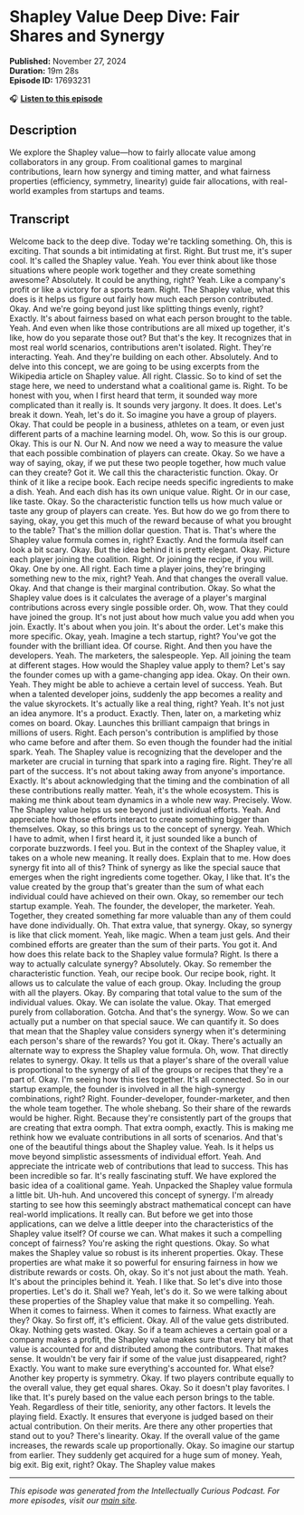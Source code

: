 # Shapley Value Deep Dive: Fair Shares and Synergy

**Published:** November 27, 2024  
**Duration:** 19m 28s  
**Episode ID:** 17693231

🎧 **[Listen to this episode](https://intellectuallycurious.buzzsprout.com/2529712/episodes/17693231-shapley-value-deep-dive-fair-shares-and-synergy)**

## Description

We explore the Shapley value—how to fairly allocate value among collaborators in any group. From coalitional games to marginal contributions, learn how synergy and timing matter, and what fairness properties (efficiency, symmetry, linearity) guide fair allocations, with real-world examples from startups and teams.

## Transcript

Welcome back to the deep dive. Today we're tackling something. Oh, this is exciting. That sounds a bit intimidating at first. Right. But trust me, it's super cool. It's called the Shapley value. Yeah. You ever think about like those situations where people work together and they create something awesome? Absolutely. It could be anything, right? Yeah. Like a company's profit or like a victory for a sports team. Right. The Shapley value, what this does is it helps us figure out fairly how much each person contributed. Okay. And we're going beyond just like splitting things evenly, right? Exactly. It's about fairness based on what each person brought to the table. Yeah. And even when like those contributions are all mixed up together, it's like, how do you separate those out? But that's the key. It recognizes that in most real world scenarios, contributions aren't isolated. Right. They're interacting. Yeah. And they're building on each other. Absolutely. And to delve into this concept, we are going to be using excerpts from the Wikipedia article on Shapley value. All right. Classic. So to kind of set the stage here, we need to understand what a coalitional game is. Right. To be honest with you, when I first heard that term, it sounded way more complicated than it really is. It sounds very jargony. It does. It does. Let's break it down. Yeah, let's do it. So imagine you have a group of players. Okay. That could be people in a business, athletes on a team, or even just different parts of a machine learning model. Oh, wow. So this is our group. Okay. This is our N. Our N. And now we need a way to measure the value that each possible combination of players can create. Okay. So we have a way of saying, okay, if we put these two people together, how much value can they create? Got it. We call this the characteristic function. Okay. Or think of it like a recipe book. Each recipe needs specific ingredients to make a dish. Yeah. And each dish has its own unique value. Right. Or in our case, like taste. Okay. So the characteristic function tells us how much value or taste any group of players can create. Yes. But how do we go from there to saying, okay, you get this much of the reward because of what you brought to the table? That's the million dollar question. That is. That's where the Shapley value formula comes in, right? Exactly. And the formula itself can look a bit scary. Okay. But the idea behind it is pretty elegant. Okay. Picture each player joining the coalition. Right. Or joining the recipe, if you will. Okay. One by one. All right. Each time a player joins, they're bringing something new to the mix, right? Yeah. And that changes the overall value. Okay. And that change is their marginal contribution. Okay. So what the Shapley value does is it calculates the average of a player's marginal contributions across every single possible order. Oh, wow. That they could have joined the group. It's not just about how much value you add when you join. Exactly. It's about when you join. It's about the order. Let's make this more specific. Okay, yeah. Imagine a tech startup, right? You've got the founder with the brilliant idea. Of course. Right. And then you have the developers. Yeah. The marketers, the salespeople. Yep. All joining the team at different stages. How would the Shapley value apply to them? Let's say the founder comes up with a game-changing app idea. Okay. On their own. Yeah. They might be able to achieve a certain level of success. Yeah. But when a talented developer joins, suddenly the app becomes a reality and the value skyrockets. It's actually like a real thing, right? Yeah. It's not just an idea anymore. It's a product. Exactly. Then, later on, a marketing whiz comes on board. Okay. Launches this brilliant campaign that brings in millions of users. Right. Each person's contribution is amplified by those who came before and after them. So even though the founder had the initial spark. Yeah. The Shapley value is recognizing that the developer and the marketer are crucial in turning that spark into a raging fire. Right. They're all part of the success. It's not about taking away from anyone's importance. Exactly. It's about acknowledging that the timing and the combination of all these contributions really matter. Yeah, it's the whole ecosystem. This is making me think about team dynamics in a whole new way. Precisely. Wow. The Shapley value helps us see beyond just individual efforts. Yeah. And appreciate how those efforts interact to create something bigger than themselves. Okay, so this brings us to the concept of synergy. Yeah. Which I have to admit, when I first heard it, it just sounded like a bunch of corporate buzzwords. I feel you. But in the context of the Shapley value, it takes on a whole new meaning. It really does. Explain that to me. How does synergy fit into all of this? Think of synergy as like the special sauce that emerges when the right ingredients come together. Okay, I like that. It's the value created by the group that's greater than the sum of what each individual could have achieved on their own. Okay, so remember our tech startup example. Yeah. The founder, the developer, the marketer. Yeah. Together, they created something far more valuable than any of them could have done individually. Oh. That extra value, that synergy. Okay, so synergy is like that click moment. Yeah, like magic. When a team just gels. And their combined efforts are greater than the sum of their parts. You got it. And how does this relate back to the Shapley value formula? Right. Is there a way to actually calculate synergy? Absolutely. Okay. So remember the characteristic function. Yeah, our recipe book. Our recipe book, right. It allows us to calculate the value of each group. Okay. Including the group with all the players. Okay. By comparing that total value to the sum of the individual values. Okay. We can isolate the value. Okay. That emerged purely from collaboration. Gotcha. And that's the synergy. Wow. So we can actually put a number on that special sauce. We can quantify it. So does that mean that the Shapley value considers synergy when it's determining each person's share of the rewards? You got it. Okay. There's actually an alternate way to express the Shapley value formula. Oh, wow. That directly relates to synergy. Okay. It tells us that a player's share of the overall value is proportional to the synergy of all of the groups or recipes that they're a part of. Okay. I'm seeing how this ties together. It's all connected. So in our startup example, the founder is involved in all the high-synergy combinations, right? Right. Founder-developer, founder-marketer, and then the whole team together. The whole shebang. So their share of the rewards would be higher. Right. Because they're consistently part of the groups that are creating that extra oomph. That extra oomph, exactly. This is making me rethink how we evaluate contributions in all sorts of scenarios. And that's one of the beautiful things about the Shapley value. Yeah. Is it helps us move beyond simplistic assessments of individual effort. Yeah. And appreciate the intricate web of contributions that lead to success. This has been incredible so far. It's really fascinating stuff. We have explored the basic idea of a coalitional game. Yeah. Unpacked the Shapley value formula a little bit. Uh-huh. And uncovered this concept of synergy. I'm already starting to see how this seemingly abstract mathematical concept can have real-world implications. It really can. But before we get into those applications, can we delve a little deeper into the characteristics of the Shapley value itself? Of course we can. What makes it such a compelling concept of fairness? You're asking the right questions. Okay. So what makes the Shapley value so robust is its inherent properties. Okay. These properties are what make it so powerful for ensuring fairness in how we distribute rewards or costs. Oh, okay. So it's not just about the math. Yeah. It's about the principles behind it. Yeah. I like that. So let's dive into those properties. Let's do it. Shall we? Yeah, let's do it. So we were talking about these properties of the Shapley value that make it so compelling. Yeah. When it comes to fairness. When it comes to fairness. What exactly are they? Okay. So first off, it's efficient. Okay. All of the value gets distributed. Okay. Nothing gets wasted. Okay. So if a team achieves a certain goal or a company makes a profit, the Shapley value makes sure that every bit of that value is accounted for and distributed among the contributors. That makes sense. It wouldn't be very fair if some of the value just disappeared, right? Exactly. You want to make sure everything's accounted for. What else? Another key property is symmetry. Okay. If two players contribute equally to the overall value, they get equal shares. Okay. So it doesn't play favorites. I like that. It's purely based on the value each person brings to the table. Yeah. Regardless of their title, seniority, any other factors. It levels the playing field. Exactly. It ensures that everyone is judged based on their actual contribution. On their merits. Are there any other properties that stand out to you? There's linearity. Okay. If the overall value of the game increases, the rewards scale up proportionally. Okay. So imagine our startup from earlier. They suddenly get acquired for a huge sum of money. Yeah, big exit. Big exit, right? Okay. The Shapley value makes

---
*This episode was generated from the Intellectually Curious Podcast. For more episodes, visit our [main site](https://intellectuallycurious.buzzsprout.com).*

